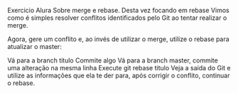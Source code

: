 Exercicio Alura
Sobre merge e rebase.
Desta vez focando em rebase
Vimos como é simples resolver conflitos identificados pelo Git ao tentar realizar o merge.

Agora, gere um conflito e, ao invés de utilizar o merge, utilize o rebase para atualizar o master:

Vá para a branch titulo
Commite algo
Vá para a branch master, commite uma alteração na mesma linha
Execute git rebase titulo
Veja a saída do Git e utilize as informações que ela te der para, após corrigir o conflito, continuar o rebase.

